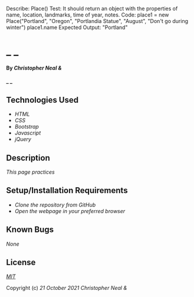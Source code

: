 Describe: Place()
Test: It should return an object with the properties of name, location, landmarks, time of year, notes.
Code: place1 = new Place("Portland", "Oregon", "Portlandia Statue", "August", "Don't go during winter")
place1.name
Expected Output: "Portland"






















# _ _

#### By _**Christopher Neal &**_

#### _ _

## Technologies Used

* _HTML_
* _CSS_
* _Bootstrap_
* _Javascript_
* _jQuery_

## Description

_This page practices_

## Setup/Installation Requirements

* _Clone the repository from GitHub_
* _Open the webpage in your preferred browser_

## Known Bugs

_None_

## License

_[MIT](https://opensource.org/licenses/MIT)_

Copyright (c) _21 October 2021_ _Christopher Neal &_